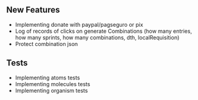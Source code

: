 ## New Features

- Implementing donate with paypal/pagseguro or pix
- Log of records of clicks on generate Combinations (how many entries, how many sprints, how many combinations, dth, localRequisition)
- Protect combination json

## Tests

- Implementing atoms tests
- Implementing molecules tests
- Implementing organism tests
